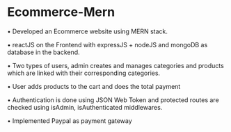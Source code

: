 # Ecommerce-Mern

• Developed an Ecommerce website using MERN stack.

• reactJS on the Frontend with expressJS + nodeJS and mongoDB as database in the backend.

• Two types of users, admin creates and manages categories and products which are linked with their corresponding categories.

• User adds products to the cart and does the total payment

• Authentication is done using JSON Web Token and protected routes are checked using isAdmin, isAuthenticated middlewares.

• Implemented Paypal as payment gateway
